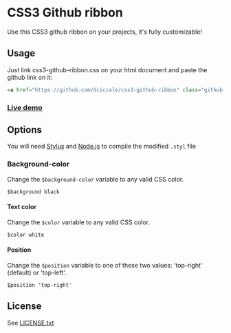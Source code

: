 # CSS3 Github ribbon

Use this CSS3 github ribbon on your projects, it's fully customizable!

## Usage

Just link css3-github-ribbon.css on your html document and paste the github link on it:

```html
<a href="https://github.com/dciccale/css3-github-ribbon" class="github-ribbon">Fork me on GitHub</a>
```

### [Live demo](http://dciccale.github.com/css3-github-ribbon/)

## Options
You will need [Stylus](http://learnboost.github.com/stylus/) and [Node.js](http://nodejs.org/) to compile the modified `.styl` file

### Background-color
Change the `$background-color` variable to any valid CSS color.

```
$background black
```

#### Text color
Change the `$color` variable to any valid CSS color.

```
$color white
```

#### Position
Change the `$position` variable to one of these two values: 'top-right' (default) or 'top-left'.

```
$position 'top-right'
```

## License
See [LICENSE.txt](https://raw.github.com/dciccale/css3-github-ribbon/master/LICENSE.txt)
